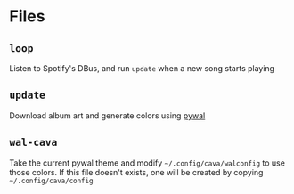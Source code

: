 # Files
## `loop`
Listen to Spotify's DBus, and run `update` when a new song starts playing

## `update`
Download album art and generate colors using [pywal](https://github.com/dylanaraps/pywal)

## `wal-cava`
Take the current pywal theme and modify `~/.config/cava/walconfig` to use those colors. If this file doesn't exists, one will be created by copying `~/.config/cava/config`
